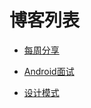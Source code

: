 # 博客列表
- [每周分享](https://letvsz.github.io/Weekly/)

- [Android面试](https://kylingo.github.io/Interview)

- [设计模式](https://kylingo.github.io/DesignPattern/)


